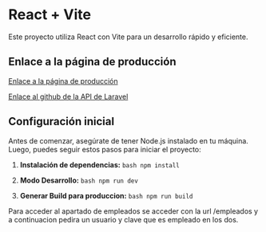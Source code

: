 # React + Vite

Este proyecto utiliza React con Vite para un desarrollo rápido y eficiente. 


## Enlace a la página de producción

[Enlace a la página de producción](https://www.ecosender.es/)  

[Enlace al github de la API de Laravel](https://github.com/SenderProds/ecoSender-Laravel-API)  

## Configuración inicial

Antes de comenzar, asegúrate de tener Node.js instalado en tu máquina. Luego, puedes seguir estos pasos para iniciar el proyecto:

1. **Instalación de dependencias:**
   ```bash npm install```

2. **Modo Desarrollo:**
   ```bash npm run dev```

3. **Generar Build para produccion:**
   ```bash npm run build```

Para acceder al apartado de empleados se acceder con la url /empleados y a continuacion pedira un usuario y clave que es empleado en los dos.
